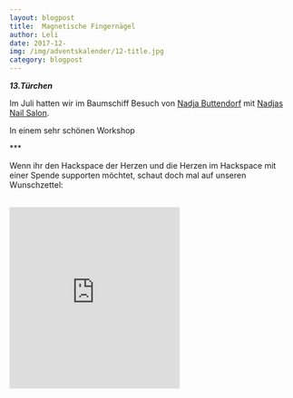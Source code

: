 ```yaml
---
layout: blogpost
title:  Magnetische Fingernägel
author: Leli 
date: 2017-12-
img: /img/adventskalender/12-title.jpg
category: blogpost
---
```



***13.Türchen***

Im Juli hatten wir im Baumschiff Besuch von [Nadja Buttendorf](http://nadjabuttendorf.com/) mit [Nadjas Nail Salon](http://nadjas-nail-art-studio.org/). 

In einem sehr schönen Workshop 


\*\*\*

Wenn ihr den Hackspace der Herzen und die Herzen im Hackspace mit einer Spende supporten möchtet, schaut doch mal auf unseren Wunschzettel:

<br>
<iframe frameborder="0" marginheight="0" marginwidth="0" src="https://www.betterplace-widget.org/projects/58907?l=de" height="320">Informieren und spenden: <a href='https://www.betterplace.org/de/projects/58907-merry-drucking-adventskalender-der-heart-of-code-e-v' target='_blank'>„Merry Drucking - Adventskalender der Heart of Code e.V.“</a> auf betterplace.org öffnen.</iframe>
<br>
